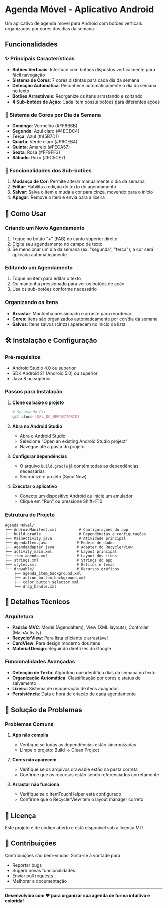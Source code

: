 # Agenda Móvel - Aplicativo Android

Um aplicativo de agenda móvel para Android com botões verticais organizados por cores dos dias da semana.

## Funcionalidades

### ✨ Principais Características
- **Botões Verticais**: Interface com botões dispostos verticalmente para fácil navegação
- **Sistema de Cores**: 7 cores distintas para cada dia da semana
- **Detecção Automática**: Reconhece automaticamente o dia da semana no texto
- **Botões Arrastáveis**: Reorganize os itens arrastando e soltando
- **4 Sub-botões de Ação**: Cada item possui botões para diferentes ações

### 🎨 Sistema de Cores por Dia da Semana
- **Domingo**: Vermelho (#FF6B6B)
- **Segunda**: Azul claro (#4ECDC4)
- **Terça**: Azul (#45B7D1)
- **Quarta**: Verde claro (#96CEB4)
- **Quinta**: Amarelo (#FECA57)
- **Sexta**: Rosa (#FF9FF3)
- **Sábado**: Roxo (#6C5CE7)

### 🔧 Funcionalidades dos Sub-botões
1. **Mudança de Cor**: Permite alterar manualmente o dia da semana
2. **Editar**: Habilita a edição do texto do agendamento
3. **Salvar**: Salva o item e muda a cor para cinza, movendo para o início
4. **Apagar**: Remove o item e envia para a lixeira

## 📱 Como Usar

### Criando um Novo Agendamento
1. Toque no botão "+" (FAB) no canto superior direito
2. Digite seu agendamento no campo de texto
3. Se mencionar um dia da semana (ex: "segunda", "terça"), a cor será aplicada automaticamente

### Editando um Agendamento
1. Toque no item para editar o texto
2. Ou mantenha pressionado para ver os botões de ação
3. Use os sub-botões conforme necessário

### Organizando os Itens
- **Arrastar**: Mantenha pressionado e arraste para reordenar
- **Cores**: Itens são organizados automaticamente por cor/dia da semana
- **Salvos**: Itens salvos (cinza) aparecem no início da lista

## 🛠️ Instalação e Configuração

### Pré-requisitos
- Android Studio 4.0 ou superior
- SDK Android 21 (Android 5.0) ou superior
- Java 8 ou superior

### Passos para Instalação

1. **Clone ou baixe o projeto**
   ```bash
   # Se usando Git
   git clone [URL_DO_REPOSITORIO]
   ```

2. **Abra no Android Studio**
   - Abra o Android Studio
   - Selecione "Open an existing Android Studio project"
   - Navegue até a pasta do projeto

3. **Configurar dependências**
   - O arquivo `build.gradle` já contém todas as dependências necessárias
   - Sincronize o projeto (Sync Now)

4. **Executar o aplicativo**
   - Conecte um dispositivo Android ou inicie um emulador
   - Clique em "Run" ou pressione Shift+F10

### Estrutura do Projeto

```
Agenda Móvel/
├── AndroidManifest.xml          # Configurações do app
├── build.gradle                 # Dependências e configurações
├── MainActivity.java            # Atividade principal
├── AgendaItem.java             # Modelo de dados
├── AgendaAdapter.java          # Adapter do RecyclerView
├── activity_main.xml           # Layout principal
├── item_agenda.xml             # Layout dos itens
├── strings.xml                 # Strings do app
├── styles.xml                  # Estilos e temas
└── drawable/                   # Recursos gráficos
    ├── agenda_item_background.xml
    ├── action_button_background.xml
    ├── color_button_selector.xml
    └── drag_handle.xml
```

## 🎯 Detalhes Técnicos

### Arquitetura
- **Padrão MVC**: Model (AgendaItem), View (XML layouts), Controller (MainActivity)
- **RecyclerView**: Para lista eficiente e arrastável
- **CardView**: Para design moderno dos itens
- **Material Design**: Seguindo diretrizes do Google

### Funcionalidades Avançadas
- **Detecção de Texto**: Algoritmo que identifica dias da semana no texto
- **Organização Automática**: Classificação por cores e status de salvamento
- **Lixeira**: Sistema de recuperação de itens apagados
- **Persistência**: Data e hora de criação de cada agendamento

## 🐛 Solução de Problemas

### Problemas Comuns

1. **App não compila**
   - Verifique se todas as dependências estão sincronizadas
   - Limpe o projeto: Build → Clean Project

2. **Cores não aparecem**
   - Verifique se os arquivos drawable estão na pasta correta
   - Confirme que os recursos estão sendo referenciados corretamente

3. **Arrastar não funciona**
   - Verifique se o ItemTouchHelper está configurado
   - Confirme que o RecyclerView tem o layout manager correto

## 📄 Licença

Este projeto é de código aberto e está disponível sob a licença MIT.

## 🤝 Contribuições

Contribuições são bem-vindas! Sinta-se à vontade para:
- Reportar bugs
- Sugerir novas funcionalidades
- Enviar pull requests
- Melhorar a documentação

---

**Desenvolvido com ❤️ para organizar sua agenda de forma intuitiva e colorida!**